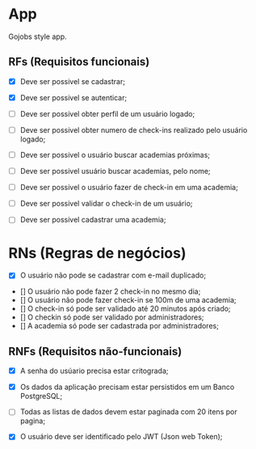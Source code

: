 # App

Gojobs style app.

## RFs (Requisitos funcionais)

- [x] Deve ser possivel se cadastrar;
- [x] Deve ser possivel se autenticar;
- [ ] Deve ser possivel obter perfil de um usuário logado;
- [ ] Deve ser possivel obter numero de check-ins realizado pelo usuário logado;
- [ ] Deve ser possivel o usuário buscar academias próximas;
- [ ] Deve ser possivel usuário buscar academias, pelo nome;
- [ ] Deve ser possivel o usuário fazer de check-in em uma academia;
- [ ] Deve ser possivel  validar o check-in de um usuário;
- [ ] Deve ser possivel cadastrar uma academia;
 

# RNs (Regras de negócios)


- [x] O usuário não pode se cadastrar com e-mail duplicado;
- [] O usuário não pode fazer 2 check-in no mesmo dia;
- [] O usuário não pode fazer check-in se 100m de uma academia;
- [] O check-in só pode ser validado até 20 minutos após criado;
- [] O checkin só pode ser validado por administradores;
- [] A academia só pode ser cadastrada por administradores;

## RNFs (Requisitos não-funcionais)

- [x] A senha do usúario precisa estar critograda;
- [x] Os dados da aplicação precisam estar persistidos em um Banco PostgreSQL;
- [ ] Todas as listas de dados devem estar paginada com 20 itens por pagina;
- [x] O usuário deve ser identificado pelo JWT (Json web Token);




